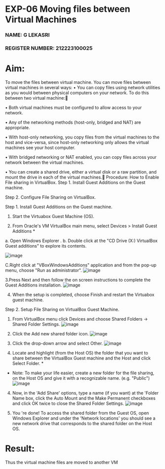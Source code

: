 # EXP-06 Moving files between Virtual Machines
### NAME: G LEKASRI
### REGISTER NUMBER: 212223100025
# Aim:
To move the files between virtual machine.
 You can move files between virtual machines in several ways:
•	You can copy files using network utilities as you would between physical computers on your network. To do this between two virtual machine:

•	Both virtual machines must be configured to allow access to your network.

•	Any of the networking methods (host-only, bridged and NAT) are appropriate. 

•	With host-only networking, you copy files from the virtual machines to the host and vice-versa, since host-only networking only allows the virtual machines see your host computer.

•	With bridged networking or NAT enabled, you can copy files across your network between the virtual machines.

•	You can create a shared drive, either a virtual disk or a raw partition, and mount the drive in each of the virtual machines.
Procedure:
		How to Enable File sharing in VirtualBox. 
Step 1. Install Guest Additions on the Guest machine. 

Step 2. Configure File Sharing on VirtualBox. 
 
Step 1. Install Guest Additions on the Guest machine. 
1. Start the Virtuabox Guest Machine (OS).

2. From Oracle's VM VirtualBox main menu, select Devices > Install Guest Additions *

a.	Open Windows Explorer
                  . b. Double click at the "CD Drive (X:) VirtualBox Guest additions" to explore its contents.

![image](https://github.com/user-attachments/assets/5b2cba41-e911-4583-ba71-1c1de8fdde67)

C.Right click at "VBoxWindowsAdditions" application and from the pop-up menu, choose "Run as administrator".
 ![image](https://github.com/user-attachments/assets/a989b864-7d9d-47af-9ac0-26037f352760)



3.Press Next and then follow the on screen instructions to complete the Guest Additions installation.
![image](https://github.com/user-attachments/assets/df70b61f-137a-4f3a-a4bc-151761386944)

	 

4. When the setup is completed, choose Finish and restart the Virtuabox guest machine.
   
Step 2. Setup File Sharing on VirtualBox Guest Machine.
1. From VirtualBox menu click Devices and choose Shared Folders -> Shared Folder Settings.
![image](https://github.com/user-attachments/assets/844de900-4b87-405c-9afa-733d5e522141)


 

2. Click the Add new shared folder icon.
 ![image](https://github.com/user-attachments/assets/9a5c2ca2-e2ff-4914-8743-ff46cb04f8bc)


3. Click the drop-down arrow and select Other.
 ![image](https://github.com/user-attachments/assets/758a2a8b-a280-4284-8376-966e5ce72a76)


3.	Locate and highlight (from the Host OS) the folder that you want to share between the VirtualBox Guest machine and the Host and click Select Folder. *

* Note: To make your life easier, create a new folder for the file sharing, on the Host OS and give it with a recognizable name. (e.g. "Public")
 ![image](https://github.com/user-attachments/assets/b8003159-7cad-4c2b-aa67-f955dcf0f07c)


4.	Now, in the 'Add Share' options, type a name (if you want) at the 'Folder Name box, click the Auto Mount and the Make Permanent checkboxes and click OK twice to close the Shared Folder Settings.
 ![image](https://github.com/user-attachments/assets/94183b54-9a64-4276-b466-ceaae2cbc41b)


5.	You 're done! To access the shared folder from the Guest OS, open Windows Explorer and under the 'Network locations' you should see a new network drive that corresponds to the shared folder on the Host OS.



# Result:
Thus the virtual machine files are moved to another VM
